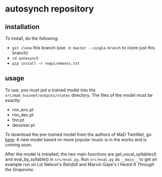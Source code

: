 # autosynch repository

## installation
To install, do the following:
- `git clone` this branch (use `-b master --single-branch` to clone just this branch)
- `cd autosynch`
- `pip install -r requirements.txt`

## usage
To use, you must put a trained model into the `src/mad_twinnet/outputs/states`
directory. The files of the model must be exactly:
- rnn_enc.pt
- rnn_dec.pt
- fnn.pt
- denoiser.pt

To download the pre-trained model from the authors of MaD TwinNet, go [here](https://doi.org/10.5281/zenodo.1164592).
A new model based on more popular music is in the works and is coming soon.

After the model is installed, the two main functions are get_vocal_syllables()
and eval_by_syllable() in `src/eval.py`. Run `src/eval.py` as `__main__` to get
an example run on Liz Nelson's *Rainfall* and Marvin Gaye's *I Heard It Through the
Grapevine*.
